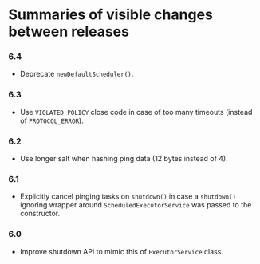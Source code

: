 # Summaries of visible changes between releases

### 6.4
- Deprecate `newDefaultScheduler()`.

### 6.3
- Use `VIOLATED_POLICY` close code in case of too many timeouts (instead of `PROTOCOL_ERROR`).

### 6.2
- Use longer salt when hashing ping data (12 bytes instead of 4).

### 6.1
- Explicitly cancel pinging tasks on `shutdown()` in case a `shutdown()` ignoring wrapper around `ScheduledExecutorService` was passed to the constructor.

### 6.0
- Improve shutdown API to mimic this of `ExecutorService` class.
